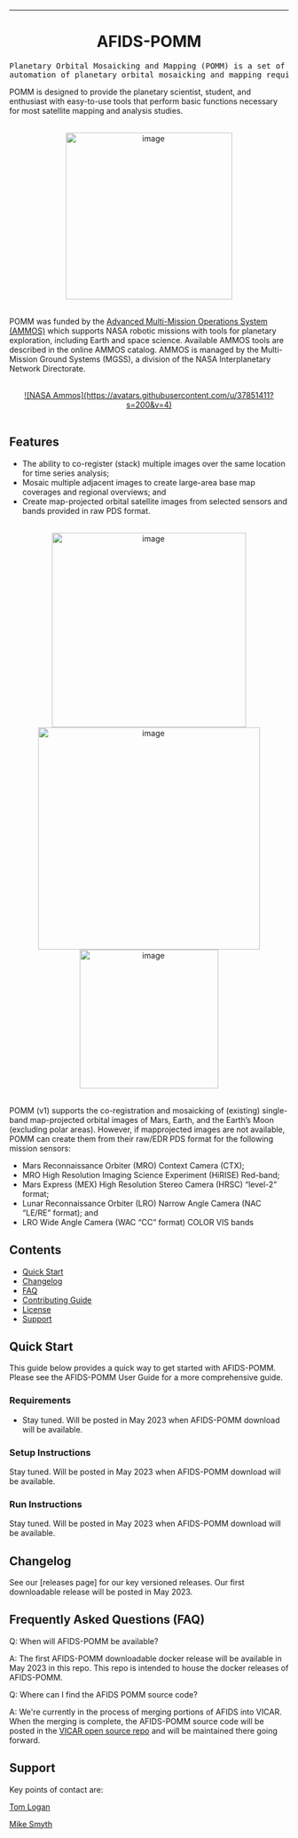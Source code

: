 <!-- Header block for project -->
<hr>

<div align="center">

<!--[INSERT YOUR LOGO IMAGE HERE (IF APPLICABLE)] -->
<!-- ☝️ Replace with your logo (if applicable) via ![](https://uri-to-your-logo-image) ☝️ -->
<!-- ☝️ If you see logo rendering errors, make sure you're not using indentation, or try an HTML IMG tag -->

<h1 align="center">AFIDS-POMM</h1>
<!-- ☝️ Replace with your repo name ☝️ -->

</div>

<pre align="center">Planetary Orbital Mosaicking and Mapping (POMM) is a set of workstation tools supporting the
automation of planetary orbital mosaicking and mapping requirements.</pre>
<!-- ☝️ Replace with a single sentence describing the purpose of your repo / proj ☝️ -->

<!-- Header block for project -->

<!--[INSERT YOUR BADGES HERE (SEE: https://shields.io)] [![SLIM](https://img.shields.io/badge/Best%20Practices%20from-SLIM-blue)](https://nasa-ammos.github.io/slim/) -->
<!-- ☝️ Add badges via: https://shields.io e.g. ![](https://img.shields.io/github/your_chosen_action/your_org/your_repo) ☝️ -->
POMM is designed to provide the planetary scientist, student, and enthusiast with easy-to-use tools that perform
basic functions necessary for most satellite mapping and analysis studies. 

<br>
<div align="center">
<img width="300" alt="image" src="https://user-images.githubusercontent.com/28875376/224439303-41697f09-3e90-4d7d-9584-9580822558a0.png">
</div>
<br>
  
POMM was funded by the <a href="https://ammos.nasa.gov/">Advanced Multi-Mission Operations System (AMMOS)</a> which supports NASA robotic missions with tools for planetary exploration, including Earth and space science. Available AMMOS tools are described in the online AMMOS catalog. AMMOS is managed by the Multi-Mission Ground Systems (MGSS), a division of the NASA Interplanetary Network Directorate. 


<br>
<div align="center">
<a href="https://github.com/nasa-ammos/" rel="NASA AMMOS">![NASA Ammos](https://avatars.githubusercontent.com/u/37851411?s=200&v=4)</a>
</div>
<br>
<!-- ☝️ Replace with a more detailed description of your repository, including why it was made and whom its intended for.  ☝️ -->

<!-- example links>
[Website](INSERT WEBSITE LINK HERE) | [Docs/Wiki](INSERT DOCS/WIKI SITE LINK HERE) | [Discussion Board](INSERT DISCUSSION BOARD LINK HERE) | [Issue Tracker](INSERT ISSUE TRACKER LINK HERE)
-->

## Features

* The ability to co-register (stack) multiple images over the same location for time series analysis;
* Mosaic multiple adjacent images to create large-area base map coverages and regional overviews; and
* Create map-projected orbital satellite images from selected sensors and bands provided in raw PDS format.

<br>
<div align="center">
<img width="350" alt="image" src="https://user-images.githubusercontent.com/28875376/224439896-5cf4f2b0-3eea-4d74-8cf8-6dc3a05c91c2.png">
<img width="400" alt="image" src="https://user-images.githubusercontent.com/28875376/224438931-289ce2ee-d351-4377-b65a-4d9e35f9df82.png">
<img width="250" alt="image" src="https://user-images.githubusercontent.com/28875376/224439939-adbdf405-fa84-41bf-a124-5b0285a08251.png">
</div>
<br>

POMM (v1) supports the co-registration and mosaicking of (existing) single-band map-projected
orbital images of Mars, Earth, and the Earth’s Moon (excluding polar areas). However, if mapprojected
images are not available, POMM can create them from their raw/EDR PDS format for
the following mission sensors:
  - Mars Reconnaissance Orbiter (MRO) Context Camera (CTX);
  - MRO High Resolution Imaging Science Experiment (HiRISE) Red-band;
  - Mars Express (MEX) High Resolution Stereo Camera (HRSC) “level-2” format;
  - Lunar Reconnaissance Orbiter (LRO) Narrow Angle Camera (NAC “LE/RE” format); and
  - LRO Wide Angle Camera (WAC “CC” format) COLOR VIS bands
  
<!-- ☝️ Replace with a bullet-point list of your features ☝️ -->

## Contents

* [Quick Start](#quick-start)
* [Changelog](#changelog)
* [FAQ](#frequently-asked-questions-faq)
* [Contributing Guide](#contributing)
* [License](#license)
* [Support](#support)

## Quick Start

This guide below provides a quick way to get started with AFIDS-POMM. Please see the AFIDS-POMM User Guide for a more comprehensive guide.

### Requirements

* Stay tuned. Will be posted in May 2023 when AFIDS-POMM download will be available.
  
<!-- ☝️ Replace with a numbered list of your requirements, including hardware if applicable ☝️ -->

### Setup Instructions

Stay tuned. Will be posted in May 2023 when AFIDS-POMM download will be available.
   
<!-- ☝️ Replace with a numbered list of how to set up your software prior to running ☝️ -->

### Run Instructions

Stay tuned. Will be posted in May 2023 when AFIDS-POMM download will be available.

<!-- ☝️ Replace with a numbered list of your run instructions, including expected results ☝️ -->

## Changelog

See our [releases page] for our key versioned releases. Our first downloadable release will be posted in May 2023.

<!-- ☝️ Replace with links to your changelog and releases page ☝️ -->

## Frequently Asked Questions (FAQ)
Q: When will AFIDS-POMM be available?

A: The first AFIDS-POMM downloadable docker release will be available in May 2023 in this repo. This repo is intended to house the docker releases of AFIDS-POMM.


Q: Where can I find the AFIDS POMM source code?

A: We're currently in the process of merging portions of AFIDS into VICAR. When the merging is complete, the AFIDS-POMM source code will be posted in the <a href="https://github.com/NASA-AMMOS/VICAR">VICAR open source repo</a> and will be maintained there going forward. 

## Support
Key points of contact are:

<a href = "mailto: thomas.l.logan@jpl.nasa.gov">Tom Logan</a>

<a href = "mailto: mike.m.smyth@jpl.nasa.gov">Mike Smyth</a> 

<!-- ☝️ Replace with the key individuals who should be contacted for questions ☝️ -->
